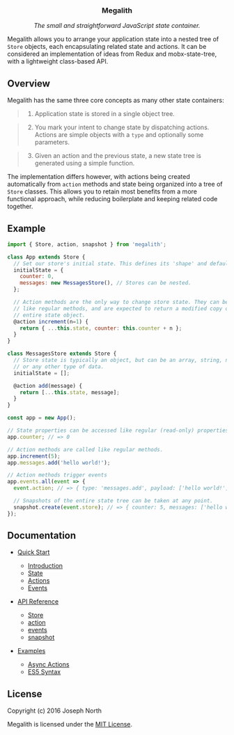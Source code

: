 <h3 align="center">Megalith</h3>

<p align="center"><i>
The small and straightforward JavaScript state container.
</i></p>

Megalith allows you to arrange your application state into a nested tree of
`Store` objects, each encapsulating related state and actions. It can be
considered an implementation of ideas from Redux and mobx-state-tree, with a
lightweight class-based API.

## Overview

Megalith has the same three core concepts as many other state containers:

> 1. Application state is stored in a single object tree.

> 2. You mark your intent to change state by dispatching actions. Actions are
> simple objects with a `type` and optionally some parameters.

> 3. Given an action and the previous state, a new state tree is generated using
> a simple function.

The implementation differs however, with actions being created automatically
from `action` methods and state being organized into a tree of `Store` classes.
This allows you to retain most benefits from a more functional approach, while
reducing boilerplate and keeping related code together.

## Example

```js
import { Store, action, snapshot } from 'megalith';

class App extends Store {
  // Set our store's initial state. This defines its 'shape' and default values.
  initialState = {
    counter: 0,
    messages: new MessagesStore(), // Stores can be nested.
  };

  // Action methods are the only way to change store state. They can be called
  // like regular methods, and are expected to return a modified copy of the
  // entire state object.
  @action increment(n=1) {
    return { ...this.state, counter: this.counter + n };
  }
}

class MessagesStore extends Store {
  // Store state is typically an object, but can be an array, string, number,
  // or any other type of data.
  initialState = [];

  @action add(message) {
    return [...this.state, message];
  }
}

const app = new App();

// State properties can be accessed like regular (read-only) properties.
app.counter; // => 0

// Action methods are called like regular methods.
app.increment(5);
app.messages.add('hello world!');

// Action methods trigger events
app.events.all(event => {
  event.action; // => { type: 'messages.add', payload: ['hello world!'] }

  // Snapshots of the entire state tree can be taken at any point.
  snapshot.create(event.store); // => { counter: 5, messages: ['hello world!'] }
});
```

## Documentation

  - [Quick Start](/docs/quick-start)
    - [Introduction](/docs/quick-start/1-introduction.md)
    - [State](/docs/quick-start/2-state.md)
    - [Actions](/docs/quick-start/3-actions.md)
    - [Events](/docs/quick-start/4-events.md)

  - [API Reference](/docs/api)
    - [Store](/docs/api/Store.md)
    - [action](/docs/api/action.md)
    - [events](/docs/api/events.md)
    - [snapshot](/docs/api/snapshot.md)

  - [Examples](/docs/examples)
    - [Async Actions](/docs/examples/async-actions.md)
    - [ES5 Syntax](/docs/examples/es5.md)

## License

Copyright (c) 2016 Joseph North

Megalith is licensed under the [MIT License](LICENSE.md).

